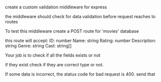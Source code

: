 create a custom validation middleware for express

the middleware should check for data validation before request reaches to routes

To test this middleware create a POST route for 'movies' database

this route will accept:
ID: number
Name: string
Rating: number
Description: string
Genre: string
Cast: string[]

Your job is to check if all the fields exists or not

if they exist check if they are correct type or not.

If some data is incorrect, the status code for bad request is 400. send that